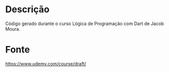 # Descrição

Código gerado durante o curso Lógica de Programação com Dart de Jacob Moura.

# Fonte

https://www.udemy.com/course/draft/